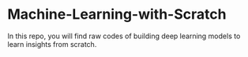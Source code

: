 # Machine-Learning-with-Scratch
In this repo, you will find raw codes of building deep learning models to learn insights from scratch.
